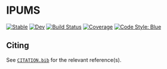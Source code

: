 # IPUMS

[![Stable](https://img.shields.io/badge/docs-stable-blue.svg)](https://juliahealth.org/IPUMS.jl/stable/)
[![Dev](https://img.shields.io/badge/docs-dev-blue.svg)](https://juliahealth.org/IPUMS.jl/dev/)
[![Build Status](https://github.com/JuliaHealth/IPUMS.jl/actions/workflows/CI.yml/badge.svg?branch=main)](https://github.com/JuliaHealth/IPUMS.jl/actions/workflows/CI.yml?query=branch%3Amain)
[![Coverage](https://codecov.io/gh/JuliaHealth/IPUMS.jl/branch/main/graph/badge.svg)](https://codecov.io/gh/JuliaHealth/IPUMS.jl)
[![Code Style: Blue](https://img.shields.io/badge/code%20style-blue-4495d1.svg)](https://github.com/invenia/BlueStyle)

## Citing

See [`CITATION.bib`](CITATION.bib) for the relevant reference(s).
